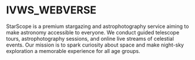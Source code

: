 # IVWS_WEBVERSE

StarScope is a premium stargazing and astrophotography service aiming to make astronomy accessible to everyone. We conduct guided telescope tours, astrophotography sessions, and online live streams of celestial events. Our mission is to spark curiosity about space and make night-sky exploration a memorable experience for all age groups.

